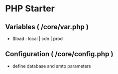 # PHP Starter

## Variables ( /core/var.php )
- $load : local | cdn | prod

## Configuration ( /core/config.php )
- define database and smtp parameters
